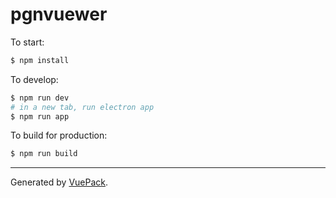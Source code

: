 # pgnvuewer

To start:

```bash
$ npm install
```

To develop:

```bash
$ npm run dev
# in a new tab, run electron app
$ npm run app
```

To build for production:

```bash
$ npm run build
```


---

Generated by [VuePack](https://github.com/egoist/vuepack).
